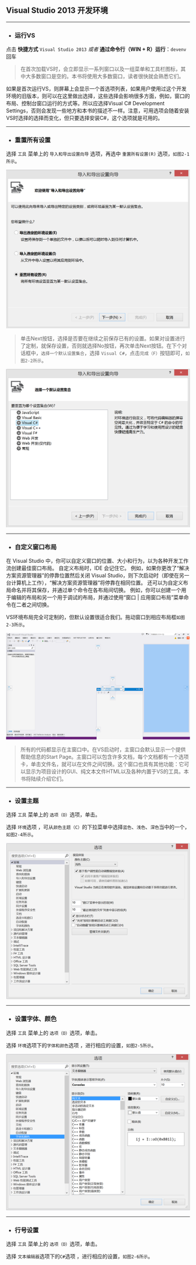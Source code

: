 ## Visual Studio 2013 开发环境

---

* ### 运行VS


点击 **快捷方式** `Visual Studio 2013` _或者_
**通过命令行（WIN + R）运行**：`devenv` 回车

> 在首次加载VS时，会立即显示一系列窗口以及一组菜单和工具栏图标，其中大多数窗口是空的。本书将使用大多数窗口，读者很快就会熟悉它们。

如果是首次运行VS，则屏幕上会显示一个首选项列表，如果用户使用过这个开发环境的旧版本，则可以在这里做出选择，这些选择会影响很多方面，例如，窗口的布局、控制台窗口运行的方式等。所以应选择Visual C\# Development Settings，否则会发现一些地方和本书的描述不一样。注意，可用选项会随着安装VS时选择的选择而变化，但只要选择安装C\#，这个选项就是可用的。

---

* ### 重置所有设置


选择 `工具` 菜单上的 `导入和导出设置向导` 选项，再选中 `重置所有设置(R)` 选项，`如图2-1所示`。

![图2-1](/assets/2-1.png)

> 单击Next按钮，选择是否要在继续之前保存已有的设置。如果对设置进行了定制，就保存设置，否则就选择No按钮，再次单击Next按钮。在下个对话框中，`选择一个默认设置集合`，选择 `Visual C#`，点击`完成（F）`按钮即可，`如图2-2所示`。

![图2-2](/assets/2-2.png)

---

* ### 自定义窗口布局


在 Visual Studio 中，你可以自定义窗口的位置、大小和行为，以为各种开发工作流创建最佳窗口布局。 自定义布局时，IDE 会记住它。 例如，如果你更改了“解决方案资源管理器”的停靠位置然后关闭 Visual Studio，则下次启动时（即使在另一台计算机上工作），“解决方案资源管理器”将停靠在相同位置。 还可以为自定义布局命名并将其保存，并通过单个命令在各布局间切换。 例如，你可以创建一个用于编辑的布局和另一个用于调试的布局，并通过使用“窗口 \| 应用窗口布局”菜单命令在二者之间切换。

VS环境布局完全可定制的，但默认设置很适合我们。拖动窗口到相应布局框`如图2-3所示`。

![图2-3](/assets/2-3.png)

> 所有的代码都显示在主窗口中。在VS启动时，主窗口会默认显示一个提供帮助信息的Start Page。主窗口可以包含许多文档，每个文档都有一个选项卡，单击文件名，就可以在文件之间切换。这个窗口也具有其他功能：它可以显示为项目设计的GUI、纯文本文件HTML以及各种内置于VS的工具。本书将陆续介绍它们。

---

* ### 设置主题

选择 `工具` 菜单上的 `选项（O）`选项，单击。

选择 `环境`选项 ，可从`颜色主题（C）`的下拉菜单中选择`蓝色`、`浅色`、`深色`当中的一个，`如图2-4所示`。

![图2-4](/assets/2-4.png)


---

* ### 设置字体、颜色

选择 `工具` 菜单上的 `选项（O）`选项，单击。

选择 `环境`选项下的` 字体和颜色 `选项 ，进行相应的设置，`如图2-5所示`。

![图2-5](/assets/2-5.png)


---

* ### 行号设置

选择 `工具` 菜单上的 `选项（O）`选项，单击。

选择 `文本编辑器`选项下的` C# `选项 ，进行相应的设置，`如图2-6所示`。













